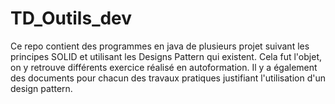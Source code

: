# TD_Outils_dev


Ce repo contient des programmes en java de plusieurs projet suivant les principes SOLID et utilisant les Designs Pattern qui existent. Cela fut l'objet, on y retrouve différents exercice réalisé en autoformation. Il y a également des documents pour chacun des travaux pratiques justifiant l'utilisation d'un design pattern.
